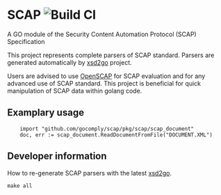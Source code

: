 # SCAP ![Build CI](https://github.com/gocomply/scap/workflows/Build%20CI/badge.svg)
A GO module of the Security Content Automation Protocol (SCAP) Specification

This project represents complete parsers of SCAP standard. Parsers are generated automatically by [xsd2go](https://github.com/GoComply/xsd2go) project.

Users are advised to use [OpenSCAP](https://www.open-scap.org/) for SCAP evaluation and for any advanced use of SCAP standard. This project is beneficial for quick manipulation of SCAP data within golang code.

## Examplary usage
```
	import "github.com/gocomply/scap/pkg/scap/scap_document"
	doc, err := scap_document.ReadDocumentFromFile("DOCUMENT.XML")
```

## Developer information
How to re-generate SCAP parsers with the latest [xsd2go](https://github.com/GoComply/xsd2go).
```
make all
```
